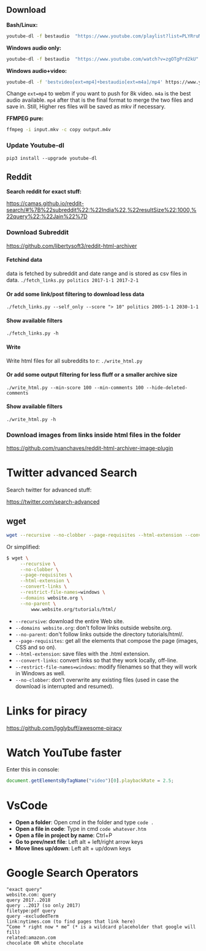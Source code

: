 ## Download
**Bash/Linux:**
```bash
youtube-dl -f bestaudio  "https://www.youtube.com/playlist?list=PLYRruMbyFRcBVdVN8v4FNkIKkXvL-bZn_" --exec "ffmpeg -i {}  -codec:a libmp3lame -qscale:a 0 {}.mp3 && rm {} "
```

**Windows audio only:**
```bash
youtube-dl -f bestaudio  "https://www.youtube.com/watch?v=zgOTgPrd2kU" --exec "ffmpeg -i {}  -codec:a libmp3lame -qscale:a 0 {}.mp3 && del {} "
```

**Windows audio+video:**
```bash
youtube-dl -f 'bestvideo[ext=mp4]+bestaudio[ext=m4a]/mp4' https://www.youtube.com/watch?v=qbvgfEaC6GM
```
Change `ext=mp4` to webm if you want to push for 8k video. `m4a` is the best audio available. `mp4` after that is the final format to merge the two files and save in. Still, Higher res files will be saved as mkv if necessary.

**FFMPEG pure:**
```bash
ffmpeg -i input.mkv -c copy output.m4v
```

### Update Youtube-dl
```pip3 install --upgrade youtube-dl```

## Reddit
**Search reddit for exact stuff:**

https://camas.github.io/reddit-search/#%7B%22subreddit%22:%22India%22,%22resultSize%22:1000,%22query%22:%22Jain%22%7D

### Download Subreddit
https://github.com/libertysoft3/reddit-html-archiver

#### Fetchind data
data is fetched by subreddit and date range and is stored as csv files in data.
`./fetch_links.py politics 2017-1-1 2017-2-1`

#### Or add some link/post filtering to download less data
`./fetch_links.py --self_only --score "> 10" politics 2005-1-1 2030-1-1`

#### Show available filters
`./fetch_links.py -h`

#### Write
Write html files for all subreddits to r: `./write_html.py`

#### Or add some output filtering for less fluff or a smaller archive size
`./write_html.py --min-score 100 --min-comments 100 --hide-deleted-comments`

#### Show available filters
`./write_html.py -h`

### Download images from links inside html files in the folder
https://github.com/ruanchaves/reddit-html-archiver-image-plugin

# Twitter advanced Search
Search twitter for advanced stuff:

https://twitter.com/search-advanced

## wget
```bash
wget --recursive --no-clobber --page-requisites --html-extension --convert-links --restrict-file-names=windows --domains abhinavkr.ga --no-parent https://abhinavkr.com
```

Or simplified:

```bash
$ wget \
     --recursive \
     --no-clobber \
     --page-requisites \
     --html-extension \
     --convert-links \
     --restrict-file-names=windows \
     --domains website.org \
     --no-parent \
         www.website.org/tutorials/html/
```
* `--recursive`: download the entire Web site.
* `--domains website.org`: don't follow links outside website.org.
* `--no-parent`: don't follow links outside the directory tutorials/html/.
* `--page-requisites`: get all the elements that compose the page (images, CSS and so on).
* `--html-extension`: save files with the .html extension.
* `--convert-links`: convert links so that they work locally, off-line.
* `--restrict-file-names=windows`: modify filenames so that they will work in Windows as well.
* `--no-clobber`: don't overwrite any existing files (used in case the download is interrupted and resumed).

# Links for piracy
https://github.com/Igglybuff/awesome-piracy

# Watch YouTube faster
Enter this in console:
```js
document.getElementsByTagName("video")[0].playbackRate = 2.5;
```

# VsCode
* **Open a folder**: Open cmd in the folder and type `code .`
* **Open a file in code**: Type in cmd `code whatever.htm`
* **Open a file in project by name**: Ctrl+P
* **Go to prev/next file**: Left alt + left/right arrow keys
* **Move lines up/down**: Left alt + up/down keys

# Google Search Operators
```
"exact query"
website.com: query
query 2017..2018
query ..2017 (so only 2017)
filetype:pdf query
query -excludedTerm
link:nytimes.com (to find pages that link here)
“Come * right now * me” (* is a wildcard placeholder that google will fill)
related:amazon.com
chocolate OR white chocolate
```

